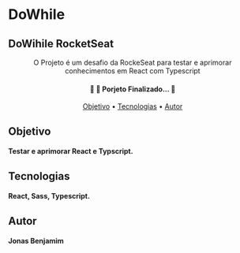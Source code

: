 # DoWhile

## DoWihile RocketSeat
<p align="center">O Projeto é um desafio da RockeSeat para testar e aprimorar conhecimentos em React com Typescript</p>

<h4 align="center"> 
	🚧 🚀 Porjeto Finalizado...  🚧
  </h4>



<p align="center">
 <a href="#objetivo">Objetivo</a> • 
 <a href="#tecnologias">Tecnologias</a> •  
 <a href="#autor">Autor</a>
</p>


  
  ## Objetivo 
  
  #### Testar e aprimorar React e Typscript.
  
  ## Tecnologias
  
  #### React, Sass, Typescript.
  
  ## Autor
  
  #### Jonas Benjamim
  
